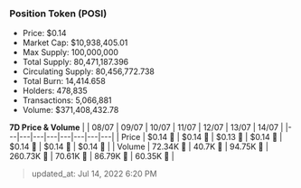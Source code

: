
  ### Position Token (POSI)
  - Price: $0.14
  - Market Cap: $10,938,405.01
  - Max Supply: 100,000,000
  - Total Supply: 80,471,187.396
  - Circulating Supply: 80,456,772.738
  - Total Burn: 14,414.658
  - Holders: 478,835
  - Transactions: 5,066,881
  - Volume: $371,408,432.78

  **7D Price & Volume**
  | | 08&#x2F;07 | 09&#x2F;07 | 10&#x2F;07 | 11&#x2F;07 | 12&#x2F;07 | 13&#x2F;07 | 14&#x2F;07 |
  |---|---|---|---|---|---|---|---|
  | Price | $0.14 🔻 | $0.14 🔻 | $0.13 🔻 | $0.14 🚀 | $0.14 🔻 | $0.14 🔻 | $0.14 🚀 |
  | Volume | 72.34K 🔻 | 40.7K 🔻 | 94.75K 🚀 | 260.73K 🚀 | 70.61K 🔻 | 86.79K 🚀 | 60.35K 🔻 |

  > updated_at: Jul 14, 2022 6:20 PM

